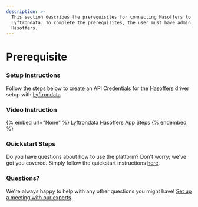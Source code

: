 ```yaml
---
description: >-
  This section describes the prerequisites for connecting Hasoffers to
  Lyftrondata. To complete the prerequisites, the user must have admin access to
  Hasoffers.
---
```


# Prerequisite

<mark style="color:blue;"></mark>

### Setup Instructions

Follow the steps below to create an API Credentials for the [Hasoffers](None) driver setup with [Lyftrondata](https://www.lyftrondata.com)

### Video Instruction

{% embed url="None" %}
Lyftrondata Hasoffers App Steps
{% endembed %}

### Quickstart Steps

Do you have questions about how to use the platform? Don't worry; we've got you covered. Simply follow the quickstart instructions [here](README.md).

### Questions? <a href="#questions" id="questions"></a>

We're always happy to help with any other questions you might have! [Set up a meeting with our experts](https://www.lyftrondata.com/book-a-meeting/).

